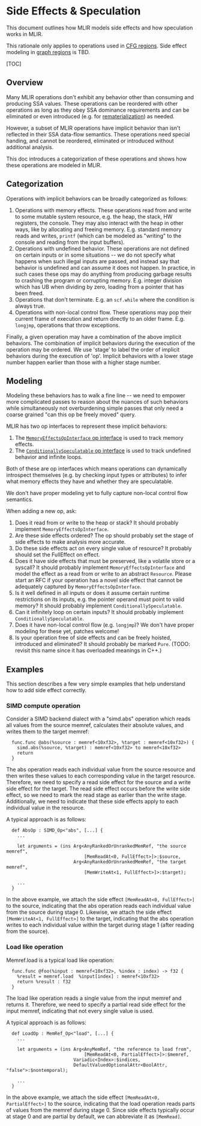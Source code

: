 # Side Effects & Speculation

This document outlines how MLIR models side effects and how speculation works in
MLIR.

This rationale only applies to operations used in
[CFG regions](../LangRef.md/#control-flow-and-ssacfg-regions). Side effect
modeling in [graph regions](../LangRef.md/#graph-regions) is TBD.

[TOC]

## Overview

Many MLIR operations don't exhibit any behavior other than consuming and
producing SSA values. These operations can be reordered with other operations as
long as they obey SSA dominance requirements and can be eliminated or even
introduced (e.g. for
[rematerialization](https://en.wikipedia.org/wiki/Rematerialization)) as needed.

However, a subset of MLIR operations have implicit behavior than isn't reflected
in their SSA data-flow semantics. These operations need special handing, and
cannot be reordered, eliminated or introduced without additional analysis.

This doc introduces a categorization of these operations and shows how these
operations are modeled in MLIR.

## Categorization

Operations with implicit behaviors can be broadly categorized as follows:

1. Operations with memory effects. These operations read from and write to some
   mutable system resource, e.g. the heap, the stack, HW registers, the console.
   They may also interact with the heap in other ways, like by allocating and
   freeing memory. E.g. standard memory reads and writes, `printf` (which can be
   modeled as "writing" to the console and reading from the input buffers).
1. Operations with undefined behavior. These operations are not defined on
   certain inputs or in some situations -- we do not specify what happens when
   such illegal inputs are passed, and instead say that behavior is undefined
   and can assume it does not happen. In practice, in such cases these ops may
   do anything from producing garbage results to crashing the program or
   corrupting memory. E.g. integer division which has UB when dividing by zero,
   loading from a pointer that has been freed.
1. Operations that don't terminate. E.g. an `scf.while` where the condition is
   always true.
1. Operations with non-local control flow. These operations may pop their
   current frame of execution and return directly to an older frame. E.g.
   `longjmp`, operations that throw exceptions.

Finally, a given operation may have a combination of the above implicit
behaviors. The combination of implicit behaviors during the execution of the
operation may be ordered. We use 'stage' to label the order of implicit
behaviors during the execution of 'op'. Implicit behaviors with a lower stage
number happen earlier than those with a higher stage number.

## Modeling

Modeling these behaviors has to walk a fine line -- we need to empower more
complicated passes to reason about the nuances of such behaviors while
simultaneously not overburdening simple passes that only need a coarse grained
"can this op be freely moved" query.

MLIR has two op interfaces to represent these implicit behaviors:

1. The
   [`MemoryEffectsOpInterface` op interface](https://github.com/llvm/llvm-project/blob/main/mlir/include/mlir/Interfaces/SideEffectInterfaces.td#L26)
   is used to track memory effects.
1. The
   [`ConditionallySpeculatable` op interface](https://github.com/llvm/llvm-project/blob/main/mlir/include/mlir/Interfaces/SideEffectInterfaces.td#L105)
   is used to track undefined behavior and infinite loops.

Both of these are op interfaces which means operations can dynamically
introspect themselves (e.g. by checking input types or attributes) to infer what
memory effects they have and whether they are speculatable.

We don't have proper modeling yet to fully capture non-local control flow
semantics.

When adding a new op, ask:

1. Does it read from or write to the heap or stack? It should probably implement
   `MemoryEffectsOpInterface`.
1. Are these side effects ordered? The op should probably set the stage of
   side effects to make analysis more accurate.
1. Do these side effects act on every single value of resource? It probably
   should set the FullEffect on effect.
1. Does it have side effects that must be preserved, like a volatile store or a
   syscall? It should probably implement `MemoryEffectsOpInterface` and model
   the effect as a read from or write to an abstract `Resource`. Please start an
   RFC if your operation has a novel side effect that cannot be adequately
   captured by `MemoryEffectsOpInterface`.
1. Is it well defined in all inputs or does it assume certain runtime
   restrictions on its inputs, e.g. the pointer operand must point to valid
   memory? It should probably implement `ConditionallySpeculatable`.
1. Can it infinitely loop on certain inputs? It should probably implement
   `ConditionallySpeculatable`.
1. Does it have non-local control flow (e.g. `longjmp`)? We don't have proper
   modeling for these yet, patches welcome!
1. Is your operation free of side effects and can be freely hoisted, introduced
   and eliminated? It should probably be marked `Pure`. (TODO: revisit this name
   since it has overloaded meanings in C++.)

## Examples

This section describes a few very simple examples that help understand how to
add side effect correctly.

### SIMD compute operation

Consider a SIMD backend dialect with a "simd.abs" operation which reads all
values from the source memref, calculates their absolute values, and writes them
to the target memref:

```mlir
  func.func @abs(%source : memref<10xf32>, %target : memref<10xf32>) {
    simd.abs(%source, %target) : memref<10xf32> to memref<10xf32>
    return
  }
```

The abs operation reads each individual value from the source resource and then
writes these values to each corresponding value in the target resource.
Therefore, we need to specify a read side effect for the source and a write side
effect for the target. The read side effect occurs before the write side effect,
so we need to mark the read stage as earlier than the write stage. Additionally,
we need to indicate that these side effects apply to each individual value in
the resource.

A typical approach is as follows:
``` mlir
  def AbsOp : SIMD_Op<"abs", [...] {
    ...

    let arguments = (ins Arg<AnyRankedOrUnrankedMemRef, "the source memref",
                             [MemReadAt<0, FullEffect>]>:$source,
                         Arg<AnyRankedOrUnrankedMemRef, "the target memref",
                             [MemWriteAt<1, FullEffect>]>:$target);

    ...
  }
```

In the above example, we attach the side effect `[MemReadAt<0, FullEffect>]` to
the source, indicating that the abs operation reads each individual value from
the source during stage 0. Likewise, we attach the side effect
`[MemWriteAt<1, FullEffect>]` to the target, indicating that the abs operation
writes to each individual value within the target during stage 1 (after reading
from the source).

### Load like operation

Memref.load is a typical load like operation:
```mlir
  func.func @foo(%input : memref<10xf32>, %index : index) -> f32 {
    %result = memref.load  %input[index] : memref<10xf32>
    return %result : f32
  }
```

The load like operation reads a single value from the input memref and returns
it. Therefore, we need to specify a partial read side effect for the input
memref, indicating that not every single value is used.

A typical approach is as follows:
``` mlir
  def LoadOp : MemRef_Op<"load", [...] {
    ...

    let arguments = (ins Arg<AnyMemRef, "the reference to load from",
                             [MemReadAt<0, PartialEffect>]>:$memref,
                         Variadic<Index>:$indices,
                         DefaultValuedOptionalAttr<BoolAttr, "false">:$nontemporal);

    ...
  }
```

In the above example, we attach the side effect `[MemReadAt<0, PartialEffect>]` to
the source, indicating that the load operation reads parts of values from the
memref during stage 0. Since side effects typically occur at stage 0 and are
partial by default, we can abbreviate it as `[MemRead]`.
